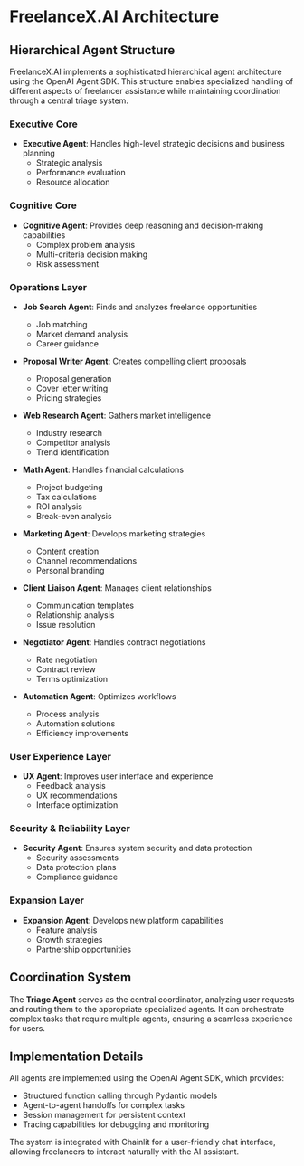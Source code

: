 # FreelanceX.AI Architecture

## Hierarchical Agent Structure

FreelanceX.AI implements a sophisticated hierarchical agent architecture using the OpenAI Agent SDK. This structure enables specialized handling of different aspects of freelancer assistance while maintaining coordination through a central triage system.

### Executive Core

- **Executive Agent**: Handles high-level strategic decisions and business planning
  - Strategic analysis
  - Performance evaluation
  - Resource allocation

### Cognitive Core

- **Cognitive Agent**: Provides deep reasoning and decision-making capabilities
  - Complex problem analysis
  - Multi-criteria decision making
  - Risk assessment

### Operations Layer

- **Job Search Agent**: Finds and analyzes freelance opportunities
  - Job matching
  - Market demand analysis
  - Career guidance

- **Proposal Writer Agent**: Creates compelling client proposals
  - Proposal generation
  - Cover letter writing
  - Pricing strategies

- **Web Research Agent**: Gathers market intelligence
  - Industry research
  - Competitor analysis
  - Trend identification

- **Math Agent**: Handles financial calculations
  - Project budgeting
  - Tax calculations
  - ROI analysis
  - Break-even analysis

- **Marketing Agent**: Develops marketing strategies
  - Content creation
  - Channel recommendations
  - Personal branding

- **Client Liaison Agent**: Manages client relationships
  - Communication templates
  - Relationship analysis
  - Issue resolution

- **Negotiator Agent**: Handles contract negotiations
  - Rate negotiation
  - Contract review
  - Terms optimization

- **Automation Agent**: Optimizes workflows
  - Process analysis
  - Automation solutions
  - Efficiency improvements

### User Experience Layer

- **UX Agent**: Improves user interface and experience
  - Feedback analysis
  - UX recommendations
  - Interface optimization

### Security & Reliability Layer

- **Security Agent**: Ensures system security and data protection
  - Security assessments
  - Data protection plans
  - Compliance guidance

### Expansion Layer

- **Expansion Agent**: Develops new platform capabilities
  - Feature analysis
  - Growth strategies
  - Partnership opportunities

## Coordination System

The **Triage Agent** serves as the central coordinator, analyzing user requests and routing them to the appropriate specialized agents. It can orchestrate complex tasks that require multiple agents, ensuring a seamless experience for users.

## Implementation Details

All agents are implemented using the OpenAI Agent SDK, which provides:

- Structured function calling through Pydantic models
- Agent-to-agent handoffs for complex tasks
- Session management for persistent context
- Tracing capabilities for debugging and monitoring

The system is integrated with Chainlit for a user-friendly chat interface, allowing freelancers to interact naturally with the AI assistant.